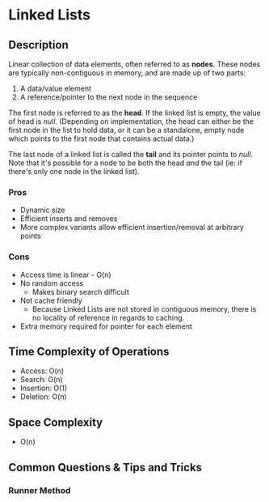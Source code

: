 # Linked Lists

## Description

Linear collection of data elements, often referred to as **nodes**. These nodes are typically non-contiguous in memory, and are made up of two parts:
1. A data/value element
2. A reference/pointer to the next node in the sequence

The first node is referred to as the **head**. If the linked list is empty, the value of head is *null*. (Depending on implementation, the head can either be the first node in the list to hold data, or it can be a standalone, empty node which points to the first node that contains actual data.)

The last node of a linked list is called the **tail** and its pointer points to *null*. Note that it's possible for a node to be both the head *and* the tail (ie: if there's only one node in the linked list).

### Pros

- Dynamic size
- Efficient inserts and removes
- More complex variants allow efficient insertion/removal at arbitrary points

### Cons

- Access time is linear - O(n)
- No random access
    - Makes binary search difficult
- Not cache friendly
    - Because Linked Lists are not stored in contiguous memory, there is no locality of reference in regards to caching.
- Extra memory required for pointer for each element

## Time Complexity of Operations

- Access: O(n)
- Search: O(n)
- Insertion: O(1)
- Deletion: O(n)

## Space Complexity

- O(n)

## Common Questions & Tips and Tricks

### Runner Method

